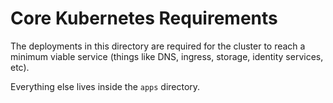 # Core Kubernetes Requirements

The deployments in this directory are required for the cluster to reach a minimum viable service (things like DNS, ingress, storage, identity services, etc).

Everything else lives inside the `apps` directory.